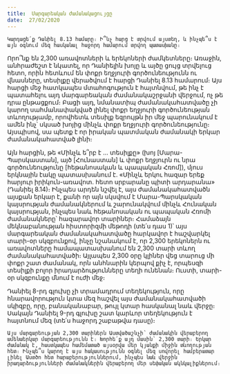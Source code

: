 ```yaml
---
title:  Մարգարեական ժամանակացույցը
date:  27/02/2020
---
```


`Կարդացե՛ք Դանիել 8.13 համարը։ Ի՞նչ հարց է տրվում այստեղ, և ինչպե՞ս է այն օգնում մեզ հասկանալ հաջորդ համարում տրվող պատասխանը։`

Որո՞նք են 2,300 առավոտների և երեկոների ժամկետները։ Առաջին, անհրաժեշտ է նկատել, որ Դանիելին խոյը և այծը ցույց տրվելուց հետո, որին հետևում են փոքր եղջյուրի գործունեությունն ու վնասները, տեսիլքը վերածվում է հարցի Դանիել 8.13 համարում։ Այս հարցի մեջ հատկապես մտահոգություն է հայտնվում, թե ինչ է պատահելու այդ մարգարեական ժամանակաշրջանի վերջում, ոչ թե դրա ընթացքում։ Բացի այդ, նմանատիպ ժամանակահատվածը չի կարող սահմանափակված լինել փոքր եղջյուրի գործունեության տևողությամբ, որովհետև տեսիլք եզրույթն իր մեջ պարունակում է ամեն ինչ՝ սկսած խոյից մինչև փոքր եղջյուրի գործունեությունը։ Այսպիսով, սա պետք է որ իրական պատմական ժամանակի երկար ժամանակահատված լինի։

Այն հարցին, թե «Մինչև ե՞րբ է … տեսիլքը» (խոյ [Մարա-Պարսկաստան], այծ [Հունաստան] և փոքր եղջյուրն ու նրա գործունեությունը [հեթանոսական և պապական Հռոմ]), մյուս երկնային էակը պատասխանում է. «Մինչև երկու հազար երեք հարյուր իրիկուն-առավոտ. հետո սրբարանը պիտի արդարանա» (Դանիել 8.14)։ Ինչպես արդեն նշվել է, այս ժամանակահատվածն այսքան երկար է, քանի որ այն սկսվում է Մարա-Պարսկական կայսրության ժամանակներում և շարունակվում մինչև Հունական կայսրության, ինչպես նաև հեթանոսական ու պապական Հռոմի ժամանակները՝ հազարավոր տարիներ։ Համաձայն մեկնաբանության հիստորիզմի մեթոդի (տե՛ս դաս 1)՝ այս մարգարեական ժամանակահատվածը հարկավոր է հաշվարկել տարի-օր սկզբունքով, ինչը նշանակում է, որ 2,300 երեկոներն ու առավոտները համապատասխանում են 2,300 տարի տևող ժամանակահատվածի։ Այլապես 2,300 օրը կլիներ վեց տարուց մի փոքր շատ ժամանակ, որն անհնարին կերպով քիչ է, որպեսզի տեսիլքի բոլոր իրադարձությունները տեղի ունենան։ Ուստի, տարի-օր սկզբունքը մնում է ուժի մեջ։

Դանիել 8-րդ գլուխը չի տրամադրում տեղեկություն, որը հնարավորություն կտա մեզ հաշվել այս ժամանակահատվածի սկիզբը, որը, բանականաբար, թույլ կտար հասկանալ նաև վերջը։ Սակայն Դանիել 9-րդ գլուխը շատ կարևոր տեղեկություն է հայտնում մեզ (տե՛ս հաջորդ շաբաթվա դասը)։

`Այս մարգարեության 2,300 տարիներն Աստվածաշնչի՝ ժամանակին վերաբերող ամենաերկար մարգարեությունն է։ Խորհե՛ք այդ մասին՝ 2,300 տարի։ Երկար ժամանակ է, հաստկապես համեմատած այսօրվա մեր կյանքի միջին տևողության հետ։ Ինչպե՞ս կարող է այս հակասությունն օգնել մեզ սովորել համբերատար լինել Աստծո հետ հարաբերություններում, ինչպես նաև վերջին իրադարձությունների ժամանակներին վերաբերող մեր սեփական ակնկալիքներում։`